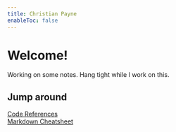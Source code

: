 ```yaml
---
title: Christian Payne
enableToc: false
---
```


# Welcome!
Working on some notes. Hang tight while I work on this.

## Jump around
[Code References](notes/Code%20References.md)  
[Markdown Cheatsheet](notes/Markdown%20Cheatsheet.md)  